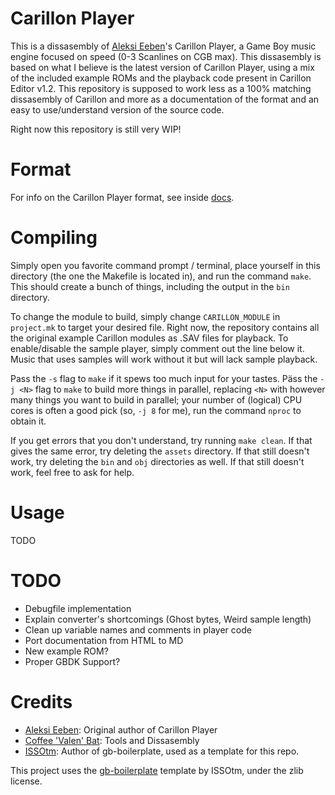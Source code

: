 # Carillon Player
This is a dissasembly of [Aleksi Eeben](https://aleksieeben.wordpress.com/)'s Carillon Player, a Game Boy music engine focused on speed (0-3 Scanlines on CGB max).
This dissasembly is based on what I believe is the latest version of Carillon Player, using a mix of the included example ROMs and the playback code present in Carillon Editor v1.2. This repository is supposed to work less as a 100% matching dissasembly of Carillon and more as a documentation of the format and an easy to use/understand version of the source code.

Right now this repository is still very WIP!

# Format
For info on the Carillon Player format, see inside [docs](docs/).

# Compiling
Simply open you favorite command prompt / terminal, place yourself in this directory (the one the Makefile is located in), and run the command `make`.
This should create a bunch of things, including the output in the `bin` directory. 

To change the module to build, simply change `CARILLON_MODULE` in `project.mk` to target your desired file. Right now, the repository contains all the original example Carillon modules as .SAV files for playback. To enable/disable the sample player, simply comment out the line below it. Music that uses samples will work without it but will lack sample playback.

Pass the `-s` flag to `make` if it spews too much input for your tastes.
Päss the `-j <N>` flag to `make` to build more things in parallel, replacing `<N>` with however many things you want to build in parallel; your number of (logical) CPU cores is often a good pick (so, `-j 8` for me), run the command `nproc` to obtain it.

If you get errors that you don't understand, try running `make clean`.
If that gives the same error, try deleting the `assets` directory.
If that still doesn't work, try deleting the `bin` and `obj` directories as well.
If that still doesn't work, feel free to ask for help.

# Usage
TODO

# TODO
- Debugfile implementation
- Explain converter's shortcomings (Ghost bytes, Weird sample length)
- Clean up variable names and comments in player code
- Port documentation from HTML to MD
- New example ROM?
- Proper GBDK Support?

# Credits
- [Aleksi Eeben](https://aleksieeben.wordpress.com/): Original author of Carillon Player
- [Coffee 'Valen' Bat](https://x.com/Cofebbat): Tools and Dissasembly
- [ISSOtm](https://eldred.fr/): Author of gb-boilerplate, used as a template for this repo.

This project uses the [gb-boilerplate](https://github.com/ISSOtm/gb-boilerplate) template by ISSOtm, under the zlib license.